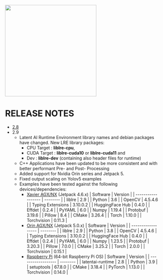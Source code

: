 <img src=https://latentai.com/wp-content/uploads/2022/10/logo.svg width=300/><br />

# RELEASE NOTES

- [2.8](https://github.com/latentai/example-applications/blob/2.8/RELEASE_NOTES.md)
- 2.9
   - Latent AI Runtime Environment library names and debian packages have changed.  New LRE library packages:
        - CPU Target  : **liblre-cpu**, 
        - CUDA Target : **liblre-cuda10** or **liblre-cuda11** and 
        - Dev         : **liblre-dev** (containing also header files for runtime)
    - C++ Applications have been updated to be more consistent and with better performant Pre- and Post- Processing
    - Added support for Nvidia Orin series and Jetpack 5.
    - Fixed output scaling on Yolov5 examples
    - Examples have been tested against the following devices/dependencies:
        - [Xavier AGX/NX](setup_scripts/agx_nx) (Jetpack 4.6.x)
            | Software           | Version  |
            | ------------------ | -------- |
            | liblre             | 2.9      |
            | Python             | 3.6      |
            | OpenCV             | 4.5.4.6  |
            | Typing Extensions  | 3.10.0.2 |
            | HuggingFace Hub    | 0.4.0    |
            | Effdet             | 0.2.4    |
            | PyYAML             | 6.0      |
            | Numpy              | 1.19.4   |
            | Protobuf           | 3.19.6   |
            | Pillow             | 8.4      |
            | CMake              | 3.26.4   |
            | Torch              | 1.10.0   |
            | Torchvision        | 0.11.3   |
        - [Orin AGX/NX](setup_scripts/agx_nx) (Jetpack 5.0.x)
            | Software           | Version  |
            | ------------------ | -------- |
            | liblre             | 2.9      |
            | Python             | 3.8      |
            | OpenCV             | 4.5.4.6  |
            | Typing Extensions  | 3.10.0.2 |
            | HuggingFace Hub    | 0.4.0    |
            | Effdet             | 0.2.4    |
            | PyYAML             | 6.0      |
            | Numpy              | 1.23.5   |
            | Protobuf           | 3.20.3   |
            | Pillow             | 7.0.0    |
            | CMake              | 3.25.2   |
            | Torch              | 2.0.0    |
            | Torchvision        | 0.15.1   |
        - [Raspberry Pi](setup_scripts/rpi) (64-bit Raspberry Pi OS)
            | Software           | Version  |
            | ------------------ | -------- |
            | latentai-runtime   | 2.8      |
            | Python             | 3.9      |
            | setuptools         | 67.8.0   |
            | CMake              | 3.18.4   |
            | PyTorch            | 1.13.0   |
            | Torchvision        | 0.14.0   |
